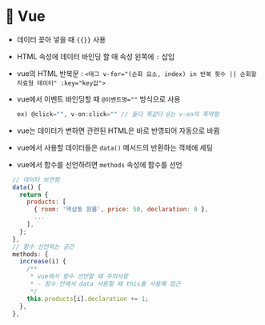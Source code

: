 # 🐲 Vue

- 데이터 꽂아 넣을 때 `{{}}` 사용

- HTML 속성에 데이터 바인딩 할 때 속성 왼쪽에 `:` 삽입

- vue의 HTML 반복문 : `<태그 v-for="(순회 요소, index) in 반복 횟수 || 순회할 자료형 데이터" :key="key값">`

- vue에서 이벤트 바인딩할 때 `@이벤트명=""` 방식으로 사용

  ```javascript
  ex) @click="", v-on:click="" // 둘다 똑같다 @는 v-on의 축약형
  ```

- vue는 데이터가 변하면 관련된 HTML은 바로 반영되어 자동으로 바뀜

- vue에서 사용할 데이터들은 `data()` 메서드의 반환하는 객체에 세팅

- vue에서 함수를 선언하려면 `methods` 속성에 함수를 선언

```javascript
  // 데이터 보관함
  data() {
    return {      
      products: [
        { room: '역삼동 원룸', price: 50, declaration: 0 },
        ...
      ],
    };
  },
  // 함수 선언하는 공간
  methods: {
    increase(i) {
      /**
       * vue에서 함수 선언할 때 주의사항
       * - 함수 안에서 data 사용할 때 this를 사용해 접근
       */
      this.products[i].declaration += 1;
    },
  },

```
